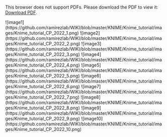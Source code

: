 <object data="https://github.com/ramirezlab/WIKI/blob/master/KNIME/Knime_tutorial/KNIME_Introduction_Tutorial_ChEMBL.pdf" type="application/pdf" width="700px" height="700px">
    <embed src="http://yoursite.com/the.pdf">
        <p>This browser does not support PDFs. Please download the PDF to view it: <a href="http://yoursite.com/the.pdf">Download PDF</a>.</p>
    </embed>
</object>
![image1](https://github.com/ramirezlab/WIKI/blob/master/KNIME/Knime_tutorial/images/Knime_tutorial_CP_2022_1.png)
![image2](https://github.com/ramirezlab/WIKI/blob/master/KNIME/Knime_tutorial/images/Knime_tutorial_CP_2022_2.png)
![image3](https://github.com/ramirezlab/WIKI/blob/master/KNIME/Knime_tutorial/images/Knime_tutorial_CP_2022_3.png)
![image4](https://github.com/ramirezlab/WIKI/blob/master/KNIME/Knime_tutorial/images/Knime_tutorial_CP_2022_4.png)
![image5](https://github.com/ramirezlab/WIKI/blob/master/KNIME/Knime_tutorial/images/Knime_tutorial_CP_2022_5.png)
![image6](https://github.com/ramirezlab/WIKI/blob/master/KNIME/Knime_tutorial/images/Knime_tutorial_CP_2022_6.png)
![image7](https://github.com/ramirezlab/WIKI/blob/master/KNIME/Knime_tutorial/images/Knime_tutorial_CP_2022_7.png)
![image8](https://github.com/ramirezlab/WIKI/blob/master/KNIME/Knime_tutorial/images/Knime_tutorial_CP_2022_8.png)
![image9](https://github.com/ramirezlab/WIKI/blob/master/KNIME/Knime_tutorial/images/Knime_tutorial_CP_2022_9.png)
![image10](https://github.com/ramirezlab/WIKI/blob/master/KNIME/Knime_tutorial/images/Knime_tutorial_CP_2022_10.png)
